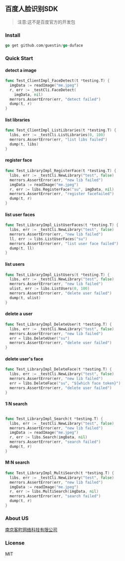 ## 百度人脸识别SDK

> 注意:这不是百度官方的开发包

### Install

```go
go get github.com/guestin/go-duface
```

### Quick Start

#### detect a image

```go
func Test_ClientImpl_FaceDetect(t *testing.T) {
  imgData := readImage("me.jpeg")
  r, err := _testCli.FaceDetect(
    imgData, nil)
  merrors.AssertError(err, "detect failed")
  dump(t, r)
}
```

#### list libraries

```go
func Test_ClientImpl_ListLibraries(t *testing.T) {
  libs, err := _testCli.ListLibraries(0, 100)
  merrors.AssertError(err, "list libs failed")
  dump(t, libs)
}
```

#### register face

```go
func Test_LibraryImpl_RegisterFace(t *testing.T) {
  libs, err := _testCli.NewLibrary("test", false)
  merrors.AssertError(err, "new lib failed")
  imgData := readImage("me.jpeg")
  r, err := libs.RegisterFace("su", imgData, nil)
  merrors.AssertError(err, "register facefailed")
  dump(t, r)
}
```

#### list user faces

```go
func Test_LibraryImpl_ListUserFaces(t *testing.T) {
  libs, err := _testCli.NewLibrary("test", false)
  merrors.AssertError(err, "new lib failed")
  ll, err := libs.ListUserFaces("su")
  merrors.AssertError(err, "list user face failed")
  dump(t, ll)
}
```

#### list users

```go
func Test_LibraryImpl_ListUsers(t *testing.T) {
  libs, err := _testCli.NewLibrary("test", false)
  merrors.AssertError(err, "new lib failed")
  ulist, err := libs.ListUsers(0, 100)
  merrors.AssertError(err, "delete user failed")
  dump(t, ulist)
}
```

#### delete a user

```go
func Test_LibraryImpl_DeleteUser(t *testing.T) {
  libs, err := _testCli.NewLibrary("test", false)
  merrors.AssertError(err, "new lib failed")
  err = libs.DeleteUser("su")
  merrors.AssertError(err, "delete user failed")
}
```

#### delete user's face

```go
func Test_LibraryImpl_DeleteFace(t *testing.T) {
  libs, err := _testCli.NewLibrary("test", false)
  merrors.AssertError(err, "new lib failed")
  err = libs.DeleteFace("su", "${which face token}")
  merrors.AssertError(err, "delete user failed")
}
```

#### 1:N search

```go

func Test_LibraryImpl_Search(t *testing.T) {
  libs, err := _testCli.NewLibrary("test", false)
  merrors.AssertError(err, "new lib failed")
  imgData := readImage("me.jpeg")
  r, err := libs.Search(imgData, nil)
  merrors.AssertError(err, "search failed")
  dump(t, r)
}
```

#### M:N search

```go
func Test_LibraryImpl_MultiSearch(t *testing.T) {
  libs, err := _testCli.NewLibrary("test", false)
  merrors.AssertError(err, "new lib failed")
  imgData := readImage("me.jpeg")
  r, err := libs.MultiSearch(imgData, nil)
  merrors.AssertError(err, "search failed")
  dump(t, r)
}
```

### About US

[南京客町网络科技有限公司](https://www.guestin.cn)

### License

MIT